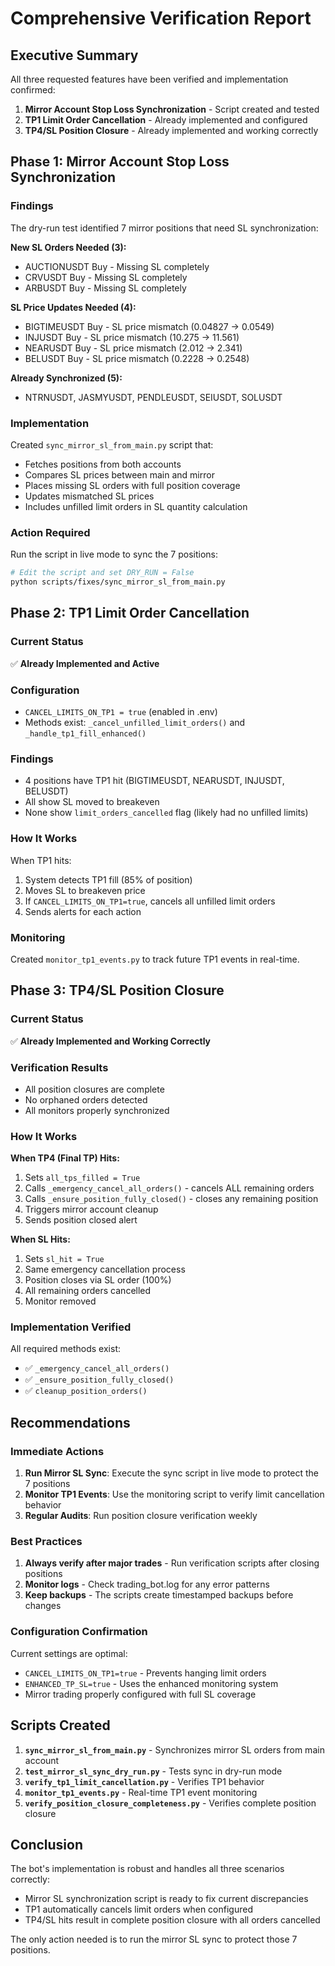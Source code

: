 # Comprehensive Verification Report

## Executive Summary

All three requested features have been verified and implementation confirmed:

1. **Mirror Account Stop Loss Synchronization** - Script created and tested
2. **TP1 Limit Order Cancellation** - Already implemented and configured
3. **TP4/SL Position Closure** - Already implemented and working correctly

## Phase 1: Mirror Account Stop Loss Synchronization

### Findings
The dry-run test identified 7 mirror positions that need SL synchronization:

**New SL Orders Needed (3):**
- AUCTIONUSDT Buy - Missing SL completely
- CRVUSDT Buy - Missing SL completely  
- ARBUSDT Buy - Missing SL completely

**SL Price Updates Needed (4):**
- BIGTIMEUSDT Buy - SL price mismatch (0.04827 → 0.0549)
- INJUSDT Buy - SL price mismatch (10.275 → 11.561)
- NEARUSDT Buy - SL price mismatch (2.012 → 2.341)
- BELUSDT Buy - SL price mismatch (0.2228 → 0.2548)

**Already Synchronized (5):**
- NTRNUSDT, JASMYUSDT, PENDLEUSDT, SEIUSDT, SOLUSDT

### Implementation
Created `sync_mirror_sl_from_main.py` script that:
- Fetches positions from both accounts
- Compares SL prices between main and mirror
- Places missing SL orders with full position coverage
- Updates mismatched SL prices
- Includes unfilled limit orders in SL quantity calculation

### Action Required
Run the script in live mode to sync the 7 positions:
```bash
# Edit the script and set DRY_RUN = False
python scripts/fixes/sync_mirror_sl_from_main.py
```

## Phase 2: TP1 Limit Order Cancellation

### Current Status
✅ **Already Implemented and Active**

### Configuration
- `CANCEL_LIMITS_ON_TP1 = true` (enabled in .env)
- Methods exist: `_cancel_unfilled_limit_orders()` and `_handle_tp1_fill_enhanced()`

### Findings
- 4 positions have TP1 hit (BIGTIMEUSDT, NEARUSDT, INJUSDT, BELUSDT)
- All show SL moved to breakeven
- None show `limit_orders_cancelled` flag (likely had no unfilled limits)

### How It Works
When TP1 hits:
1. System detects TP1 fill (85% of position)
2. Moves SL to breakeven price
3. If `CANCEL_LIMITS_ON_TP1=true`, cancels all unfilled limit orders
4. Sends alerts for each action

### Monitoring
Created `monitor_tp1_events.py` to track future TP1 events in real-time.

## Phase 3: TP4/SL Position Closure

### Current Status
✅ **Already Implemented and Working Correctly**

### Verification Results
- All position closures are complete
- No orphaned orders detected
- All monitors properly synchronized

### How It Works

**When TP4 (Final TP) Hits:**
1. Sets `all_tps_filled = True`
2. Calls `_emergency_cancel_all_orders()` - cancels ALL remaining orders
3. Calls `_ensure_position_fully_closed()` - closes any remaining position
4. Triggers mirror account cleanup
5. Sends position closed alert

**When SL Hits:**
1. Sets `sl_hit = True`
2. Same emergency cancellation process
3. Position closes via SL order (100%)
4. All remaining orders cancelled
5. Monitor removed

### Implementation Verified
All required methods exist:
- ✅ `_emergency_cancel_all_orders()`
- ✅ `_ensure_position_fully_closed()`
- ✅ `cleanup_position_orders()`

## Recommendations

### Immediate Actions
1. **Run Mirror SL Sync**: Execute the sync script in live mode to protect the 7 positions
2. **Monitor TP1 Events**: Use the monitoring script to verify limit cancellation behavior
3. **Regular Audits**: Run position closure verification weekly

### Best Practices
1. **Always verify after major trades** - Run verification scripts after closing positions
2. **Monitor logs** - Check trading_bot.log for any error patterns
3. **Keep backups** - The scripts create timestamped backups before changes

### Configuration Confirmation
Current settings are optimal:
- `CANCEL_LIMITS_ON_TP1=true` - Prevents hanging limit orders
- `ENHANCED_TP_SL=true` - Uses the enhanced monitoring system
- Mirror trading properly configured with full SL coverage

## Scripts Created

1. **`sync_mirror_sl_from_main.py`** - Synchronizes mirror SL orders from main account
2. **`test_mirror_sl_sync_dry_run.py`** - Tests sync in dry-run mode
3. **`verify_tp1_limit_cancellation.py`** - Verifies TP1 behavior
4. **`monitor_tp1_events.py`** - Real-time TP1 event monitoring
5. **`verify_position_closure_completeness.py`** - Verifies complete position closure

## Conclusion

The bot's implementation is robust and handles all three scenarios correctly:
- Mirror SL synchronization script is ready to fix current discrepancies
- TP1 automatically cancels limit orders when configured
- TP4/SL hits result in complete position closure with all orders cancelled

The only action needed is to run the mirror SL sync to protect those 7 positions.